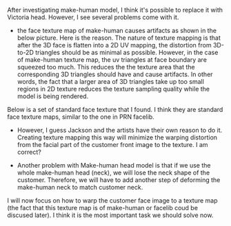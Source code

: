 After investigating make-human model, I think it's possible to replace it with Victoria head. However, I see several problems come with it.

- the face texture map of make-human causes artifacts as shown in the below picture.
Here is the reason. The nature of texture mapping is that after the 3D face is flatten into a 2D UV mapping, the distortion from 3D-to-2D triangles should be as minimal as possible. However, in the case of make-human texture map, the uv triangles at face boundary are squeezed too much. This reduces the the texture area that the corresponding 3D triangles should have and cause artifacts. In other words, the fact that a larger area of 3D triangles take up too small regions in 2D texture reduces the texture sampling quality while the model is being rendered.

Below is a set of standard face texture that I found. I think they are standard face texture maps, similar to the one in PRN facelib.

- However, I guess Jackson and the artists have their own reason to do it. Creating texture mapping this way will minimize the warping distortion from the facial part of the customer front image to the texture. I am correct?

- Another problem with Make-human head model is that if we use the whole make-human head (neck), we will lose the neck shape of the customer. Therefore, we will have to add another step of deforming the make-human neck to match customer neck.  

 I will now focus on how to warp the customer face image to a texture map (the fact that this texture map is of make-human or facelib coud be discused later). I think it is the most important task we should solve now.  
